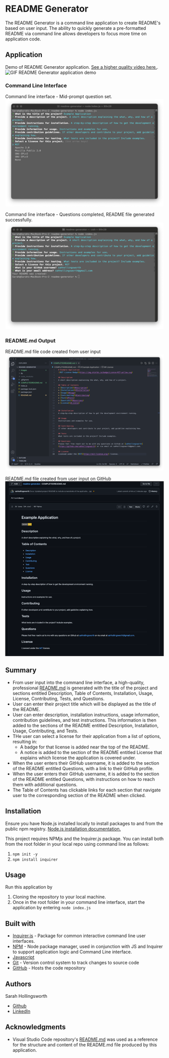 # README Generator
The README Generator is a command line application to create README's based on user input. The ability to quickly generate a pre-formatted README via command line allows developers to focus more time on application code.

## Application
Demo of README Generator application. [See a higher quality video here.](https://watch.screencastify.com/v/9YB8gygSNB721JhINLjn).
![GIF README Generator application demo](./images/readme-generator-demo_readme.gif)

### Command Line Interface
Command line interface - Mid-prompt question set.
![Image UI command line during user input](./images/command-line-ui-running_readme.png)

Command line interface - Questions completed, README file generated successfully.
![Image UI command line user input complete](./images/command-line-ui-complete_readme.png)

### README.md Output
README.md file code created from user input
![Image COMPLETEDREADME.md generated by application](./images/generated-readme-file_readme.png)

README.md file created from user input on GitHub
![Image COMPLETEDREADME.md generated by application](./images/generated-readme-viewer_readme.png)


## Summary
* From user input into the command line interface, a high-quality, professional [README.md](http://readme.md/) is generated with the title of the project and sections entitled Description, Table of Contents, Installation, Usage, License, Contributing, Tests, and Questions.
* User can enter their project title which will be displayed as the title of the README.
* User can enter description, installation instructions, usage information, contribution guidelines, and test instructions. This information is then added to the sections of the README entitled Description, Installation, Usage, Contributing, and Tests.
* THe user can select a license for their application from a list of options, resulting in:
  * A badge for that license is added near the top of the README.
  * A notice is added to the section of the README entitled License that explains which license the application is covered under.
* When the user enters their GitHub username, it is added to the section of the README entitled Questions, with a link to their GitHub profile.
* When the user enters their GitHub username, it is added to the section of the README entitled Questions, with instructions on how to reach them with additional questions.
* The Table of Contents has clickable links for each section that navigate user to the corresponding section of the README when clicked.

## Installation
Ensure you have Node.js installed locally to install packages to and from the public npm registry. [Node.js installation documentation.](https://docs.npmjs.com/downloading-and-installing-node-js-and-npm)

This project requires NPMjs and the Inquirer.js package. You can install both from the root folder in your local repo using command line as follows:
1. `npm init -y`
2. `npm install inquirer`

## Usage
Run this application by
1. Cloning the repository to your local machine.
2. Once in the root folder in your command line interface, start the application by entering `node index.js`

## Built with
* [Inquirer.js](https://www.npmjs.com/package/inquirer) - Package for common interactive command line user interfaces. 
* [NPM](https://www.npmjs.com/) - Node package manager, used in conjunction with JS and Inquirer to support application logic and Command Line interface.
* [Javascript](https://developer.mozilla.org/en-US/docs/Web/javascript)
* [Git](https://git-scm.com/doc) - Version control system to track changes to source code
* [GitHub](https://docs.github.com/en) - Hosts the code repository

## Authors
Sarah Hollingsworth
* [Github](https://github.com/sahhollingsworth)
* [LinkedIn](https://www.linkedin.com/in/sarahhollingsworth/)

## Acknowledgments
* Visual Studio Code repository's [README.md](https://github.com/microsoft/vscode) was used as a reference for the structure and content of the README.md file produced by this application.